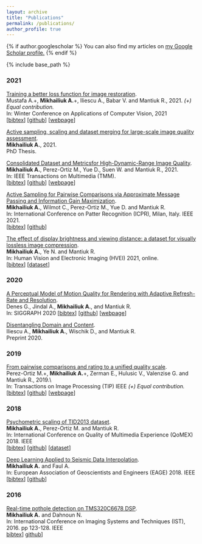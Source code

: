 ```yaml
---
layout: archive
title: "Publications"
permalink: /publications/
author_profile: true
---
```


{% if author.googlescholar %}
  You can also find my articles on <u><a href="{{author.googlescholar}}">my Google Scholar profile</a>.</u>
{% endif %}

{% include base_path %}



### 2021
[Training a better loss function for image restoration](https://www.cl.cam.ac.uk/research/rainbow/projects/mdf/Paper.pdf). \
Mustafa A.+, **Mikhailiuk A.**+, Iliescu A., Babar V. and Mantiuk R., 2021.  *(+) Equal contribution.* \
In: Winter Conference on Applications of Computer Vision, 2021\
\[[bibtex](../bib/bibmdf.html)\] \[[github](https://github.com/gfxdisp/mdf)\]  \[[webpage](https://www.cl.cam.ac.uk/research/rainbow/projects/mdf/)\] 


[Active sampling, scaling and dataset merging for large-scale image quality assessment](https://www.repository.cam.ac.uk/handle/1810/316810). \
**Mikhailiuk A.**, 2021.\
PhD Thesis.


[Consolidated Dataset and Metricsfor High-Dynamic-Range Image Quality](https://arxiv.org/abs/2012.10758).\
**Mikhailiuk A.**, Perez-Ortiz M., Yue D., Suen W. and Mantiuk R., 2021.\
In: IEEE Transactions on Multimedia (TMM).\
\[[bibtex](../bib/bibupiq.html)\] \[[github](https://github.com/gfxdisp/upiq)\] \[[webpage](https://www.cl.cam.ac.uk/research/rainbow/projects/upiq/)\]

[Active Sampling for Pairwise Comparisons via Approximate Message Passing and Information Gain Maximization](https://arxiv.org/pdf/2004.05691.pdf).\
**Mikhailiuk A.**, Wilmot C., Perez-Ortiz M., Yue D. and Mantiuk R. \
In: International Conference on Patter Recognition (ICPR), Milan, Italy. IEEE 2021. \
\[[bibtex](../bib/bibasap.html)\] \[[github](https://github.com/gfxdisp/asap)\]

[The effect of display brightness and viewing distance: a dataset for visually lossless image compression](https://www.cl.cam.ac.uk/~rkm38/pdfs/mikhailiuk2021view_cond_dataset.pdf). \
**Mikhailiuk A.**, Ye N. and Mantiuk R. \
In: Human Vision and Electronic Imaging (HVEI) 2021, online. \
\[[bibtex](../bib/bibhvei.html)\]  \[[dataset](https://www.repository.cam.ac.uk/handle/1810/313480)\]

### 2020
[A Perceptual Model of Motion Quality for Rendering with Adaptive Refresh-Rate and Resolution](https://www.cl.cam.ac.uk/research/rainbow/projects/motion_quality_model/denes20.pdf). \
Denes G., Jindal A., **Mikhailiuk A.**,  and Mantiuk R.\
In: SIGGRAPH 2020
\[[bibtex](../bib/bibperceptmodel.html)\]  \[[github](https://github.com/gfxdisp/motion_quality_20)\] \[[webpage](https://www.cl.cam.ac.uk/research/rainbow/projects/motion_quality_model/)\]

[Disentangling Domain and Content](https://www.cl.cam.ac.uk/~dai24/disentangling_domain_content.pdf).\
Iliescu A., **Mikhailiuk A.**, Wischik D., and Mantiuk R.\
Preprint 2020.

### 2019
[From pairwise comparisons and rating to a unified quality scale](https://www.cl.cam.ac.uk/research/rainbow/projects/unified_quality_scale/perezortiz2019unified_quality_scale.pdf).\
Perez-Ortiz M.+, **Mikhailiuk A.**+, Zerman E., Hulusic V., Valenzise G. and Mantiuk R., 2019.\  
In: Transactions on Image Processing (TIP) IEEE *(+) Equal contribution.*\
\[[bibtex](../bib/bibmixing.html)\] \[[github](https://github.com/gfxdisp/pwcmp_rating_unified)\] \[[webpage](https://www.cl.cam.ac.uk/research/rainbow/projects/unified_quality_scale/)\]


### 2018
[Psychometric scaling of TID2013 dataset](http://www.cl.cam.ac.uk/~rkm38/pdfs/mikhailiuk2018tid_psych_scaling.pdf).\
**Mikhailiuk A.**, Perez-Ortiz M. and Mantiuk R.  \
In: International Conference on Quality of Multimedia Experience (QoMEX) 2018. IEEE \
\[[bibtex](../bib/bibtidscaling.html)\] \[[github](https://github.com/mantiuk/pwcmp)\] \[[dataset](https://www.repository.cam.ac.uk/handle/1810/276239)\]   

[Deep Learning Applied to Seismic Data Interpolation](http://earthdoc.eage.org/publication/publicationdetails/?publication=92298).\
**Mikhailiuk A.** and Faul A. \
In: European Association of Geoscientists and Engineers (EAGE) 2018. IEEE \
\[[bibtex](../bib/bibdeepseismic.html)\] \[[github](https://github.com/mikhailiuk/Deep-Learning-Applied-To-Seismic-Data)\]


### 2016
[Real-time pothole detection on TMS320C6678 DSP](http://ieeexplore.ieee.org/document/7738209/).  \
**Mikhailiuk A.** and Dahnoun N.\
In: International Conference on Imaging Systems and Techniques (IST), 2016. pp 123-128. IEEE\
[bibtex](../bib/bibpothole.html)\] [github](https://github.com/mikhailiuk/Pothole_Detection)\]
